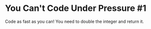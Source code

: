 # You Can't Code Under Pressure #1

Code as fast as you can! You need to double the integer and return it.

